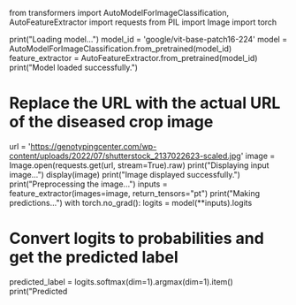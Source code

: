 from transformers import AutoModelForImageClassification, AutoFeatureExtractor
import requests
from PIL import Image
import torch

print("Loading model...")
model_id = 'google/vit-base-patch16-224'
model = AutoModelForImageClassification.from_pretrained(model_id)
feature_extractor = AutoFeatureExtractor.from_pretrained(model_id)
print("Model loaded successfully.")
# Replace the URL with the actual URL of the diseased crop image
url = 'https://genotypingcenter.com/wp-content/uploads/2022/07/shutterstock_2137022623-scaled.jpg'
image = Image.open(requests.get(url, stream=True).raw)
print("Displaying input image...")
display(image)
print("Image displayed successfully.")
print("Preprocessing the image...")
inputs = feature_extractor(images=image, return_tensors="pt")
print("Making predictions...")
with torch.no_grad():
    logits = model(**inputs).logits

# Convert logits to probabilities and get the predicted label
predicted_label = logits.softmax(dim=1).argmax(dim=1).item()
print("Predicted
